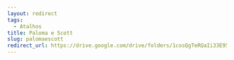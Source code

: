 ```yaml
---
layout: redirect
tags:
  - Atalhos
title: Paloma e Scott
slug: palomaescott
redirect_url: https://drive.google.com/drive/folders/1cosQgTeRQaIi33E950NjcKEEwUcd8ofc?usp=drive_link
---
```

